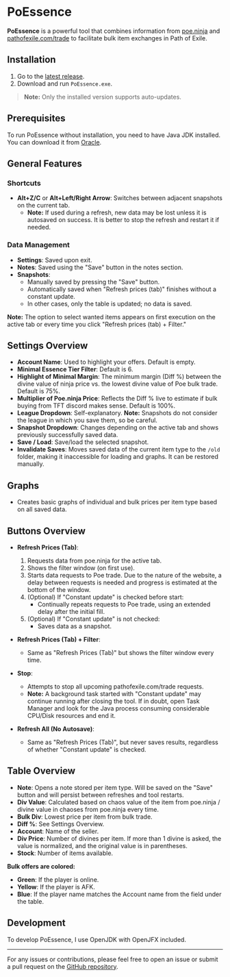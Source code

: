 # PoEssence

**PoEssence** is a powerful tool that combines information from [poe.ninja](https://poe.ninja) and [pathofexile.com/trade](https://pathofexile.com/trade) to facilitate bulk item exchanges in Path of Exile.

## Installation

1. Go to the [latest release](https://github.com/Dscorp42/PoEssence/releases/latest).
2. Download and run `PoEssence.exe`.

> **Note:** Only the installed version supports auto-updates.

## Prerequisites

To run PoEssence without installation, you need to have Java JDK installed. You can download it from [Oracle](https://download.oracle.com/java/22/archive/jdk-22.0.1_windows-x64_bin.exe).

## General Features

### Shortcuts

- **Alt+Z/C** or **Alt+Left/Right Arrow**: Switches between adjacent snapshots on the current tab.
  - **Note:** If used during a refresh, new data may be lost unless it is autosaved on success. It is better to stop the refresh and restart it if needed.

### Data Management

- **Settings**: Saved upon exit.
- **Notes**: Saved using the "Save" button in the notes section.
- **Snapshots**:
  - Manually saved by pressing the "Save" button.
  - Automatically saved when "Refresh prices (tab)" finishes without a constant update.
  - In other cases, only the table is updated; no data is saved.

**Note:** The option to select wanted items appears on first execution on the active tab or every time you click "Refresh prices (tab) + Filter."

## Settings Overview

- **Account Name**: Used to highlight your offers. Default is empty.
- **Minimal Essence Tier Filter**: Default is 6.
- **Highlight of Minimal Margin**: The minimum margin (Diff %) between the divine value of ninja price vs. the lowest divine value of Poe bulk trade. Default is 75%.
- **Multiplier of Poe.ninja Price**: Reflects the Diff % live to estimate if bulk buying from TFT discord makes sense. Default is 100%.
- **League Dropdown**: Self-explanatory. **Note:** Snapshots do not consider the league in which you save them, so be careful.
- **Snapshot Dropdown**: Changes depending on the active tab and shows previously successfully saved data.
- **Save / Load**: Save/load the selected snapshot.
- **Invalidate Saves**: Moves saved data of the current item type to the `/old` folder, making it inaccessible for loading and graphs. It can be restored manually.

## Graphs

- Creates basic graphs of individual and bulk prices per item type based on all saved data.

## Buttons Overview

- **Refresh Prices (Tab)**:
  1. Requests data from poe.ninja for the active tab.
  2. Shows the filter window (on first use).
  3. Starts data requests to Poe trade. Due to the nature of the website, a delay between requests is needed and progress is estimated at the bottom of the window.
  4. (Optional) If "Constant update" is checked before start:
       - Continually repeats requests to Poe trade, using an extended delay after the initial fill.
  5. (Optional) If "Constant update" is not checked:
       - Saves data as a snapshot.

- **Refresh Prices (Tab) + Filter**:
  - Same as "Refresh Prices (Tab)" but shows the filter window every time.

- **Stop**:
  - Attempts to stop all upcoming pathofexile.com/trade requests.
  - **Note:** A background task started with "Constant update" may continue running after closing the tool. If in doubt, open Task Manager and look for the Java process consuming considerable CPU/Disk resources and end it.

- **Refresh All (No Autosave)**:
  - Same as "Refresh Prices (Tab)", but never saves results, regardless of whether "Constant update" is checked.

## Table Overview

- **Note**: Opens a note stored per item type. Will be saved on the "Save" button and will persist between refreshes and tool restarts.
- **Div Value**: Calculated based on chaos value of the item from poe.ninja / divine value in chaoses from poe.ninja every time.
- **Bulk Div**: Lowest price per item from bulk trade.
- **Diff %**: See Settings Overview.
- **Account**: Name of the seller.
- **Div Price**: Number of divines per item. If more than 1 divine is asked, the value is normalized, and the original value is in parentheses.
- **Stock**: Number of items available.

**Bulk offers are colored:**
- **Green**: If the player is online.
- **Yellow**: If the player is AFK.
- **Blue**: If the player name matches the Account name from the field under the table.

## Development

To develop PoEssence, I use OpenJDK with OpenJFX included.

---

For any issues or contributions, please feel free to open an issue or submit a pull request on the [GitHub repository](https://github.com/Dscorp42/PoEssence).
